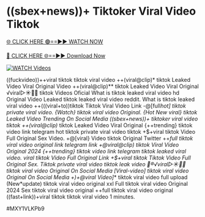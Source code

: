 # ((sbex+news))+ Tiktoker Viral Video Tiktok


[🌐 CLICK HERE 🟢==►► WATCH NOW](https://gitload.pages.dev/)

[🔴 CLICK HERE 🌐==►► Download Now](https://gitload.pages.dev/)

[![WATCH Videos](https://i.imgur.com/dJHk4Zq.gif)](https://gitload.pages.dev/)



























((fuckvideo))++viral tiktok tiktok viral video ++(viral@clip)* tiktok Leaked Video Viral Original Video ++(viral@clip)** tiktok Leaked Video Viral Original
️√viral▷☀️👄💥 tiktok Videos Oficial
What is tiktok leaked viral video hd
Original Video Leaked tiktok leaked viral video reddit. What is tiktok leaked viral video ++(((viral+to))tiktok Tiktok Viral Video Link
-@[full*hot] tiktok private viral video.
{Watch} tiktok viral video Original. {Hot New viral} tiktok Leaked Video Trending On Social Media ((sbex+news))+ tiktoker viral video tiktok ++(viral@clip)* tiktok Leaked Video Viral Original {++trending} tiktok video link telegram
hot tiktok private viral video tiktok
+$+viral tiktok Video Full Original Sex Video. +@[viral} Video tiktok Original Twitter
++*full tiktok viral video original link telegram link
+@viral@clip) tiktok Viral Video Original 2024
{++trending} tiktok video link telegram
tiktok leaked viral video. viral tiktok Video Full Original Link
+$+viral tiktok Tiktok Video Full Original Sex. Tiktok private viral video tiktok leak video 👙®️√viral▷☀️👄💥 tiktok viral video Original On Social Media [Viral-video] tiktok viral video Original On Social Media +)+@viral Video]** tiktok viral video full upload (New*update) tiktok viral video original xxl Full tiktok viral video Original 2024 Sex tiktok viral video original ++full tiktok viral video original
((fast+link))+viral tiktok tiktok viral video 1 minutes.


#MXY1VLKPb9
